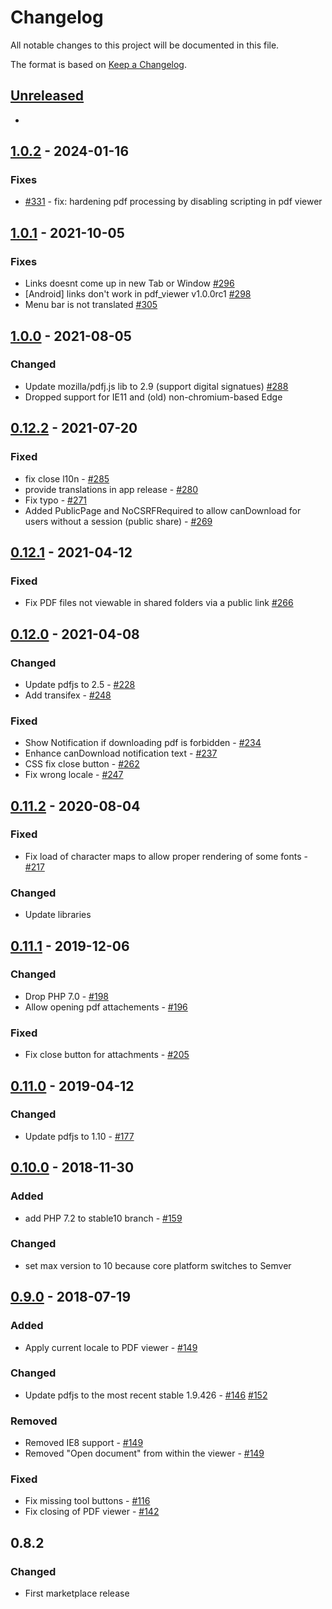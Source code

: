 # Changelog

All notable changes to this project will be documented in this file.

The format is based on [Keep a Changelog](http://keepachangelog.com/en/1.0.0/).

## [Unreleased] 

-

## [1.0.2] - 2024-01-16

### Fixes

- [#331](https://github.com/owncloud/files_pdfviewer/issues/331) - fix: hardening pdf processing by disabling scripting in pdf viewer


## [1.0.1] - 2021-10-05

### Fixes

- Links doesnt come up in new Tab or Window [#296](https://github.com/owncloud/files_pdfviewer/issues/296)
- [Android] links don't work in pdf_viewer v1.0.0rc1 [#298](https://github.com/owncloud/files_pdfviewer/issues/298)
- Menu bar is not translated [#305](https://github.com/owncloud/files_pdfviewer/issues/305)


## [1.0.0] - 2021-08-05

### Changed
- Update mozilla/pdfj.js lib to 2.9 (support digital signatues) [#288](https://github.com/owncloud/files_pdfviewer/issues/288)
- Dropped support for IE11 and (old) non-chromium-based Edge

## [0.12.2] - 2021-07-20

### Fixed

- fix close l10n - [#285](https://github.com/owncloud/files_pdfviewer/issues/285)
- provide translations in app release - [#280](https://github.com/owncloud/files_pdfviewer/issues/280)
- Fix typo - [#271](https://github.com/owncloud/files_pdfviewer/issues/271)
- Added PublicPage and NoCSRFRequired to allow canDownload for users without a session (public share) - [#269](https://github.com/owncloud/files_pdfviewer/issues/269)

## [0.12.1] - 2021-04-12

### Fixed

- Fix PDF files not viewable in shared folders via a public link [#266](https://github.com/owncloud/files_pdfviewer/issues/266)

## [0.12.0] - 2021-04-08

### Changed

- Update pdfjs to 2.5  - [#228](https://github.com/owncloud/files_pdfviewer/issues/228)
- Add transifex - [#248](https://github.com/owncloud/files_pdfviewer/pull/248)

### Fixed

- Show Notification if downloading pdf is forbidden - [#234](https://github.com/owncloud/files_pdfviewer/issues/234)
- Enhance canDownload notification text - [#237](https://github.com/owncloud/files_pdfviewer/issues/237)
- CSS fix close button -  [#262](https://github.com/owncloud/files_pdfviewer/pull/262)
- Fix wrong locale - [#247](https://github.com/owncloud/files_pdfviewer/pull/247)


## [0.11.2] - 2020-08-04

### Fixed

- Fix load of character maps to allow proper rendering of some fonts - [#217](https://github.com/owncloud/files_pdfviewer/issues/217)

### Changed

- Update libraries

## [0.11.1] - 2019-12-06

### Changed

- Drop PHP 7.0 - [#198](https://github.com/owncloud/files_pdfviewer/issues/198)
- Allow opening pdf attachements - [#196](https://github.com/owncloud/files_pdfviewer/issues/196)

### Fixed

- Fix close button for attachments - [#205](https://github.com/owncloud/files_pdfviewer/issues/205)

## [0.11.0] - 2019-04-12

### Changed

- Update pdfjs to 1.10 - [#177](https://github.com/owncloud/files_pdfviewer/pull/177)

## [0.10.0] - 2018-11-30

### Added

- add PHP 7.2 to stable10 branch - [#159](https://github.com/owncloud/files_pdfviewer/issues/159)

### Changed

- set max version to 10 because core platform switches to Semver


## [0.9.0] - 2018-07-19

### Added
- Apply current locale to PDF viewer - [#149](https://github.com/owncloud/files_pdfviewer/pull/149)

### Changed
- Update pdfjs to the most recent stable 1.9.426 - [#146](https://github.com/owncloud/files_pdfviewer/issues/146) [#152](https://github.com/owncloud/files_pdfviewer/issues/152)

### Removed
- Removed IE8 support - [#149](https://github.com/owncloud/files_pdfviewer/pull/149)
- Removed "Open document" from within the viewer - [#149](https://github.com/owncloud/files_pdfviewer/pull/149)

### Fixed
- Fix missing tool buttons - [#116](https://github.com/owncloud/files_pdfviewer/issues/116)
- Fix closing of PDF viewer - [#142](https://github.com/owncloud/files_pdfviewer/issues/142)

## 0.8.2
### Changed
- First marketplace release


[Unreleased]: https://github.com/owncloud/files_pdfviewer/compare/v1.0.2..master
[1.0.2]: https://github.com/owncloud/files_pdfviewer/compare/v1.0.1..v1.0.2
[1.0.1]: https://github.com/owncloud/files_pdfviewer/compare/v1.0.0..v1.0.1
[1.0.0]: https://github.com/owncloud/files_pdfviewer/compare/v0.12.2..v1.0.0
[0.12.2]: https://github.com/owncloud/files_pdfviewer/compare/v0.12.1..v0.12.2
[0.12.1]: https://github.com/owncloud/files_pdfviewer/compare/v0.12.0..v0.12.1
[0.12.0]: https://github.com/owncloud/files_pdfviewer/compare/v0.11.2..v0.12.0
[0.11.2]: https://github.com/owncloud/files_pdfviewer/compare/v0.11.1..v0.11.2
[0.11.1]: https://github.com/owncloud/files_pdfviewer/compare/v0.11.0..v0.11.1
[0.11.0]: https://github.com/owncloud/files_pdfviewer/compare/v0.10.0..v0.11.0
[0.10.0]: https://github.com/owncloud/files_pdfviewer/compare/v0.9.0..v0.10.0
[0.9.0]: https://github.com/owncloud/files_pdfviewer/compare/v0.8.2..v0.9.0
